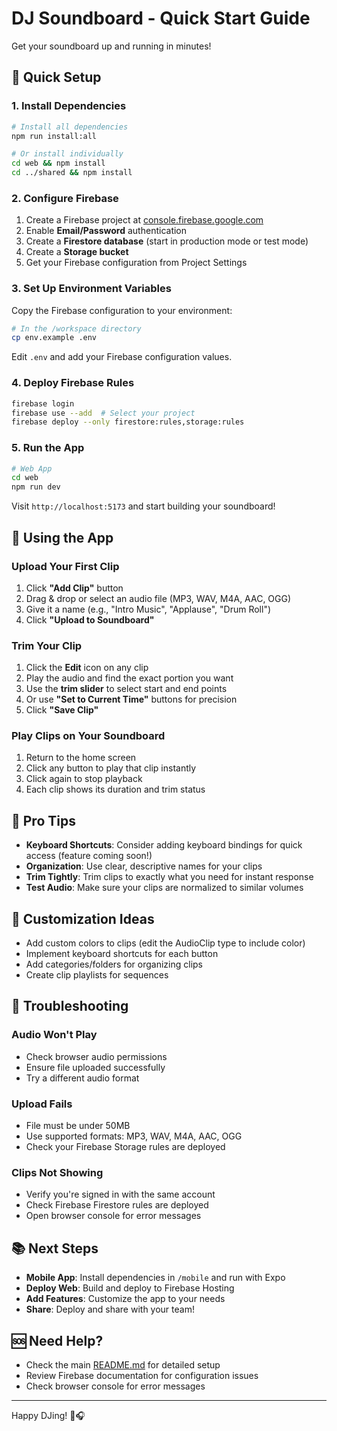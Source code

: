 # DJ Soundboard - Quick Start Guide

Get your soundboard up and running in minutes!

## 🚀 Quick Setup

### 1. Install Dependencies

```bash
# Install all dependencies
npm run install:all

# Or install individually
cd web && npm install
cd ../shared && npm install
```

### 2. Configure Firebase

1. Create a Firebase project at [console.firebase.google.com](https://console.firebase.google.com)
2. Enable **Email/Password** authentication
3. Create a **Firestore database** (start in production mode or test mode)
4. Create a **Storage bucket**
5. Get your Firebase configuration from Project Settings

### 3. Set Up Environment Variables

Copy the Firebase configuration to your environment:

```bash
# In the /workspace directory
cp env.example .env
```

Edit `.env` and add your Firebase configuration values.

### 4. Deploy Firebase Rules

```bash
firebase login
firebase use --add  # Select your project
firebase deploy --only firestore:rules,storage:rules
```

### 5. Run the App

```bash
# Web App
cd web
npm run dev
```

Visit `http://localhost:5173` and start building your soundboard!

## 📱 Using the App

### Upload Your First Clip

1. Click **"Add Clip"** button
2. Drag & drop or select an audio file (MP3, WAV, M4A, AAC, OGG)
3. Give it a name (e.g., "Intro Music", "Applause", "Drum Roll")
4. Click **"Upload to Soundboard"**

### Trim Your Clip

1. Click the **Edit** icon on any clip
2. Play the audio and find the exact portion you want
3. Use the **trim slider** to select start and end points
4. Or use **"Set to Current Time"** buttons for precision
5. Click **"Save Clip"**

### Play Clips on Your Soundboard

1. Return to the home screen
2. Click any button to play that clip instantly
3. Click again to stop playback
4. Each clip shows its duration and trim status

## 🎯 Pro Tips

- **Keyboard Shortcuts**: Consider adding keyboard bindings for quick access (feature coming soon!)
- **Organization**: Use clear, descriptive names for your clips
- **Trim Tightly**: Trim clips to exactly what you need for instant response
- **Test Audio**: Make sure your clips are normalized to similar volumes

## 🎨 Customization Ideas

- Add custom colors to clips (edit the AudioClip type to include color)
- Implement keyboard shortcuts for each button
- Add categories/folders for organizing clips
- Create clip playlists for sequences

## 🔧 Troubleshooting

### Audio Won't Play
- Check browser audio permissions
- Ensure file uploaded successfully
- Try a different audio format

### Upload Fails
- File must be under 50MB
- Use supported formats: MP3, WAV, M4A, AAC, OGG
- Check your Firebase Storage rules are deployed

### Clips Not Showing
- Verify you're signed in with the same account
- Check Firebase Firestore rules are deployed
- Open browser console for error messages

## 📚 Next Steps

- **Mobile App**: Install dependencies in `/mobile` and run with Expo
- **Deploy Web**: Build and deploy to Firebase Hosting
- **Add Features**: Customize the app to your needs
- **Share**: Deploy and share with your team!

## 🆘 Need Help?

- Check the main [README.md](./README.md) for detailed setup
- Review Firebase documentation for configuration issues
- Check browser console for error messages

---

Happy DJing! 🎵🎧

